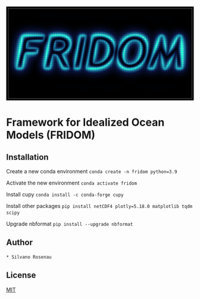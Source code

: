 [![](Experiments/ShallowWater/FridomAnimation/fridom-title.png)](https://www.youtube.com/watch?v=Fotni4P2ZQs)

# Framework for Idealized Ocean Models (FRIDOM)

## Installation

Create a new conda environment
```conda create -n fridom python=3.9```

Activate the new environment
```conda activate fridom```

Install cupy
```conda install -c conda-forge cupy```

Install other packages
```pip install netCDF4 plotly=5.18.0 matplotlib tqdm scipy```

Upgrade nbformat
```pip install --upgrade nbformat```


## Author
    * Silvano Rosenau

## License


[MIT](LICENSE.txt)